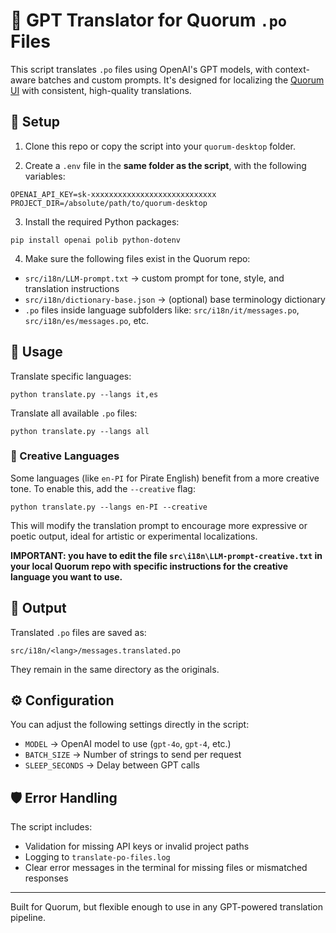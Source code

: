 # 🧠 GPT Translator for Quorum `.po` Files

This script translates `.po` files using OpenAI's GPT models, with context-aware batches and custom prompts. It's designed for localizing the [Quorum UI](https://github.com/QuilibriumNetwork/quorum-desktop) with consistent, high-quality translations.

## 🔧 Setup

1. Clone this repo or copy the script into your `quorum-desktop` folder.

2. Create a `.env` file in the **same folder as the script**, with the following variables:

```
OPENAI_API_KEY=sk-xxxxxxxxxxxxxxxxxxxxxxxxxxxx
PROJECT_DIR=/absolute/path/to/quorum-desktop
```

3. Install the required Python packages:

```
pip install openai polib python-dotenv
```

4. Make sure the following files exist in the Quorum repo:

- `src/i18n/LLM-prompt.txt` → custom prompt for tone, style, and translation instructions
- `src/i18n/dictionary-base.json` → (optional) base terminology dictionary
- `.po` files inside language subfolders like: `src/i18n/it/messages.po`, `src/i18n/es/messages.po`, etc.

## 🚀 Usage

Translate specific languages:

```
python translate.py --langs it,es
```

Translate all available `.po` files:

```
python translate.py --langs all
```


### 🎨 Creative Languages

Some languages (like `en-PI` for Pirate English) benefit from a more creative tone. To enable this, add the `--creative` flag:

```
python translate.py --langs en-PI --creative
```

This will modify the translation prompt to encourage more expressive or poetic output, ideal for artistic or experimental localizations. 

**IMPORTANT: you have to edit the file `src\i18n\LLM-prompt-creative.txt` in your local Quorum repo with specific instructions for the creative language you want to use.**

## 📝 Output

Translated `.po` files are saved as:

```
src/i18n/<lang>/messages.translated.po
```

They remain in the same directory as the originals.

## ⚙️ Configuration

You can adjust the following settings directly in the script:

- `MODEL` → OpenAI model to use (`gpt-4o`, `gpt-4`, etc.)
- `BATCH_SIZE` → Number of strings to send per request
- `SLEEP_SECONDS` → Delay between GPT calls

## 🛡️ Error Handling

The script includes:

- Validation for missing API keys or invalid project paths
- Logging to `translate-po-files.log`
- Clear error messages in the terminal for missing files or mismatched responses

---

Built for Quorum, but flexible enough to use in any GPT-powered translation pipeline.
